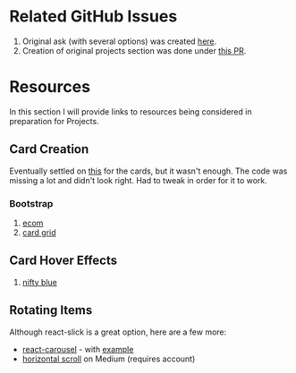 # Related GitHub Issues

1. Original ask (with several options) was created [here](https://github.com/ProsperousHeart/ProsperousHeart.github.io/issues/12).
2. Creation of original projects section was done under [this PR](https://github.com/ProsperousHeart/ProsperousHeart.github.io/pull/53).
# Resources

In this section I will provide links to resources being considered in preparation for Projects.

## Card Creation

Eventually settled on [this](https://codepen.io/nikki-peel/pen/RwavQer?editors=1000) for the cards, but it wasn't enough. The code was missing a lot and didn't look right. Had to tweak in order for it to work.

### Bootstrap

1. [ecom](https://bbbootstrap.com/snippets/bootstrap-5-bootstrap-5-ecommerce-cards-70379369)
2. [card grid](https://codepen.io/nikki-peel/pen/RwavQer)


## Card Hover Effects

1. [nifty blue](https://codepen.io/kalpeshpurohit/pen/ZEWVrKj)

## Rotating Items

Although react-slick is a great option, here are a few more:
- [react-carousel](https://brainhubeu.github.io/react-carousel/docs/gettingStarted) - with [example](https://brainhubeu.github.io/react-carousel/docs/api/carousel)
- [horizontal scroll](https://medium.com/dailyjs/horizontal-scroll-animation-fc39ae43cbe5) on Medium (requires account)


